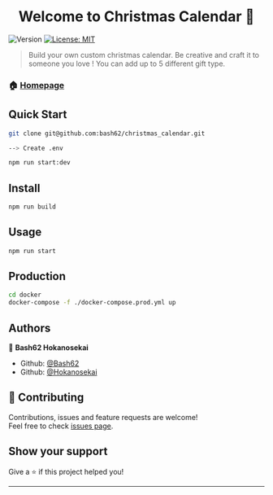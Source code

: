 <h1 align="center">Welcome to Christmas Calendar 👋</h1>
<p>
  <img alt="Version" src="https://img.shields.io/badge/version-v1.0-blue.svg?cacheSeconds=2592000" />
  <a href="#" target="_blank">
    <img alt="License: MIT" src="https://img.shields.io/badge/License-MIT-yellow.svg" />
  </a>
</p>

> Build your own custom christmas calendar. Be creative and craft it to someone you love ! You can add up to 5 different gift type.

### 🏠 [Homepage](https://github.com/bash62/christmas_calendar)

## Quick Start

```sh
git clone git@github.com:bash62/christmas_calendar.git

--> Create .env

npm run start:dev
```



## Install

```sh
npm run build
```

## Usage

```sh
npm run start
```

## Production

```sh
cd docker
docker-compose -f ./docker-compose.prod.yml up 
```

## Authors

👤 **Bash62 Hokanosekai**

* Github: [@Bash62](https://github.com/Bash62)
* Github: [@Hokanosekai](https://github.com/Hokanosekai)

## 🤝 Contributing

Contributions, issues and feature requests are welcome!<br />Feel free to check [issues page](https://github.com/bash62/christmas_calendar/issues). 

## Show your support

Give a ⭐️ if this project helped you!

***
